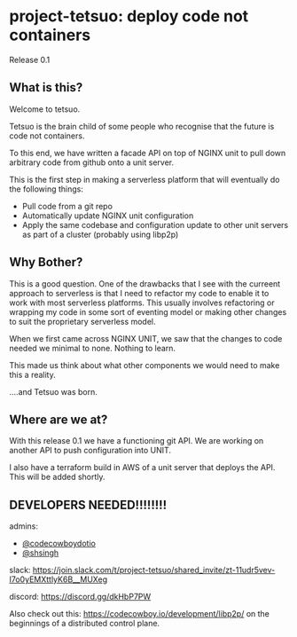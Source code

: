 # project-tetsuo: deploy code not containers

Release 0.1

## What is this?
Welcome to tetsuo.

Tetsuo is the brain child of some people who recognise that the future is code not containers. 

To this end, we have written a facade API on top of NGINX unit to pull down arbitrary code from github onto a unit server. 

This is the first step in making a serverless platform that will eventually do the following things:

- Pull code from a git repo
- Automatically update NGINX unit configuration
- Apply the same codebase and configuration update to other unit servers as part of a cluster (probably using libp2p)


## Why Bother?

This is a good question. One of the drawbacks that I see with the curreent approach to serverless is that I need to refactor my code to enable it to work with most serverless platforms. This usually involves refactoring or wrapping my code in some sort of eventing model or making other changes to suit the proprietary serverless model.

When we first came across NGINX UNIT, we saw that the changes to code needed we minimal to none. Nothing to learn.

This made us think about what other components we would need to make this a reality.

....and Tetsuo was born.

## Where are we at?

With this release 0.1 we have a functioning git API.
We are working on another API to push configuration into UNIT.

I also have a terraform build in AWS of a unit server that deploys the API. 
This will be added shortly.

## DEVELOPERS NEEDED!!!!!!!!

admins: 
- [@codecowboydotio](https://github.com/codecowboydotio) 
- [@shsingh](https://github.com/shsingh)



slack: https://join.slack.com/t/project-tetsuo/shared_invite/zt-11udr5vev-I7o0yEMXttlyK6B__MUXeg

discord: https://discord.gg/dkHbP7PW

Also check out this: https://codecowboy.io/development/libp2p/ on the beginnings of a distributed control plane.

